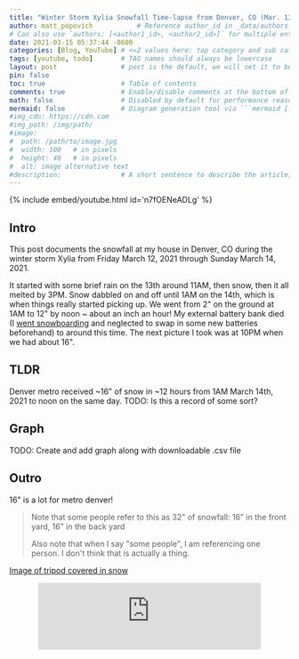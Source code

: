 ```yaml
---
title: "Winter Storm Xylia Snowfall Time-lapse from Denver, CO (Mar. 13, 2021)"
author: matt_popovich           # Reference author_id in _data/authors.yml
# Can also use `authors: [<author1_id>, <author2_id>]` for multiple entries
date: 2021-03-15 05:37:44 -0600
categories: [Blog, YouTube] # <=2 values here: top category and sub category
tags: [youtube, todo]       # TAG names should always be lowercase
layout: post                # post is the default, we will set it to be explicit
pin: false
toc: true                   # Table of contents
comments: true              # Enable/disable comments at the bottom of the post
math: false                 # Disabled by default for performance reasons
mermaid: false              # Diagram generation tool via ```mermaid [...]```
#img_cdn: https://cdn.com
#img_path: /img/path/
#image:
#  path: /path/to/image.jpg
#  width: 100   # in pixels
#  height: 40   # in pixels
#  alt: image alternative text
#description:               # A short sentence to describe the article, used when sharing links on social media
---
```


{% include embed/youtube.html id='n7fOENeADLg' %}

## Intro
This post documents the snowfall at my house in Denver, CO during the winter storm Xylia from Friday March 12, 2021 through Sunday March 14, 2021.

It started with some brief rain on the 13th around 11AM, then snow, then it all melted by 3PM. Snow dabbled on and off until 1AM on the 14th, which is when things really started picking up. We went from 2" on the ground at 1AM to 12" by noon ~ about an inch an hour! My external battery bank died (I [went snowboarding]([TODO:strava](https://www.strava.com/activities/4953024038)) and neglected to swap in some new batteries beforehand) to around this time. The next picture I took was at 10PM when we had about 16".

## TLDR
Denver metro received ~16" of snow in ~12 hours from 1AM March 14th, 2021 to noon on the same day.
TODO: Is this a record of some sort?

## Graph
TODO: Create and add graph along with downloadable .csv file

## Outro
16" is a lot for metro denver!

> Note that some people refer to this as 32" of snowfall: 16" in the front yard, 16" in the back yard
>
> Also note that when I say "some people", I am referencing one person. I don't think that is actually a thing.

[Image of tripod covered in snow](TODO)

<div style="text-align:center">
<iframe
width="400" height="120"
src="https://www.youtube.com/embed/HitYKEANclU"
title="YouTube video player"
frameborder="0"
allow="accelerometer; autoplay; clipboard-write; encrypted-media; gyroscope; picture-in-picture" allowfullscreen>
</iframe>
</div>

<!-- Could not find this song on Spotify... -->
